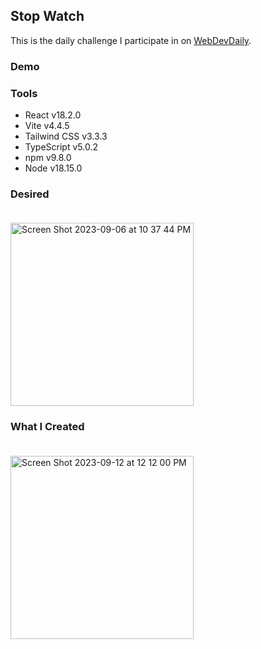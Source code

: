 ## Stop Watch

This is the daily challenge I participate in on [WebDevDaily](https://www.webdevdaily.io/).

### Demo

### Tools

- React v18.2.0
- Vite v4.4.5
- Tailwind CSS v3.3.3
- TypeScript v5.0.2
- npm v9.8.0
- Node v18.15.0

### Desired<br><br>

<img width="293" alt="Screen Shot 2023-09-06 at 10 37 44 PM" src="https://github.com/eobcre/stop-watch/assets/88697509/11430b12-495d-46c0-a8ef-8bf223a8d7d4">

### What I Created<br><br>

<img width="293" alt="Screen Shot 2023-09-12 at 12 12 00 PM" src="https://github.com/eobcre/stop-watch/assets/88697509/80a15964-1794-46d4-a029-82927ab6c471">

